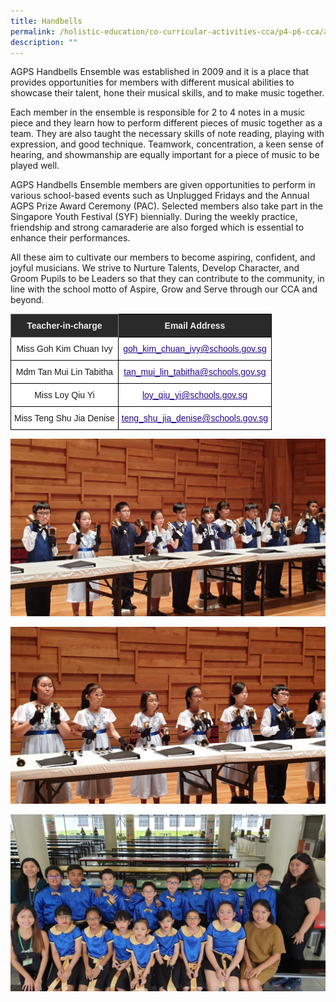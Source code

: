 ```yaml
---
title: Handbells
permalink: /holistic-education/co-curricular-activities-cca/p4-p6-cca/aesthetics/handbells/
description: ""
---
```


AGPS Handbells Ensemble was established in 2009 and it is a place that provides opportunities for members with different musical abilities to showcase their talent, hone their musical skills, and to make music together.

  

Each member in the ensemble is responsible for 2 to 4 notes in a music piece and they learn how to perform different pieces of music together as a team. They are also taught the necessary skills of note reading, playing with expression, and good technique. Teamwork, concentration, a keen sense of hearing, and showmanship are equally important for a piece of music to be played well.

  

AGPS Handbells Ensemble members are given opportunities to perform in various school-based events such as Unplugged Fridays and the Annual AGPS Prize Award Ceremony (PAC). Selected members also take part in the Singapore Youth Festival (SYF) biennially. During the weekly practice, friendship and strong camaraderie are also forged which is essential to enhance their performances.

  

All these aim to cultivate our members to become aspiring, confident, and joyful musicians. We strive to Nurture Talents, Develop Character, and Groom Pupils to be Leaders so that they can contribute to the community, in line with the school motto of Aspire, Grow and Serve through our CCA and beyond.

<style type="text/css">
.tg  {border-collapse:collapse;border-spacing:0;}
.tg td{border-color:black;border-style:solid;border-width:1px;font-family:Arial, sans-serif;font-size:14px;
  overflow:hidden;padding:10px 5px;word-break:normal;}
.tg th{border-color:black;border-style:solid;border-width:1px;font-family:Arial, sans-serif;font-size:14px;
  font-weight:normal;overflow:hidden;padding:10px 5px;word-break:normal;}
.tg .tg-2705{background-color:#2A2A2A;color:#EEE;font-weight:bold;text-align:center;vertical-align:middle}
.tg .tg-8zvm{background-color:#2A2A2A;border-color:inherit;color:#EEE;font-weight:bold;text-align:center;vertical-align:middle}
.tg .tg-f4yw{background-color:#FFF;text-align:center;vertical-align:middle}
.tg .tg-0pyt{background-color:#FFF;color:#21088A;font-weight:bold;text-align:center;text-decoration:underline;vertical-align:top}
</style>
<table class="tg">
<thead>
  <tr>
    <th class="tg-8zvm"><span style="color:#EEE;background-color:#2A2A2A">Teacher-in-charge</span></th>
    <th class="tg-2705"><span style="color:#EEE;background-color:#2A2A2A">Email Address</span></th>
  </tr>
</thead>
<tbody>
  <tr>
    <td class="tg-f4yw">Miss Goh Kim Chuan Ivy</td>
    <td class="tg-0pyt"><a href="mailto:goh_kim_chuan_ivy@schools.gov.sg"><span style="font-weight:500;text-decoration:underline;color:#21088A">goh_kim_chuan_ivy@schools.gov.sg</span></a></td>
  </tr>
  <tr>
    <td class="tg-f4yw">Mdm Tan Mui Lin Tabitha</td>
    <td class="tg-0pyt"><a href="mailto:tan_mui_lin_tabitha@schools.gov.sg"><span style="font-weight:500;text-decoration:underline;color:#21088A">tan_mui_lin_tabitha@schools.gov.sg</span></a></td>
  </tr>
  <tr>
    <td class="tg-f4yw">Miss Loy Qiu Yi<br></td>
    <td class="tg-0pyt"><a href="mailto:loy_qiu_yi@schools.gov.sg"><span style="font-weight:500;text-decoration:underline;color:#21088A">loy_qiu_yi@schools.gov.sg</span></a><br></td>
  </tr>
  <tr>
    <td class="tg-f4yw">Miss Teng Shu Jia Denise<br></td>
    <td class="tg-0pyt"><a href="mailto:teng_shu_jia_denise@schools.gov.sg"><span style="font-weight:500;text-decoration:underline;color:#21088A">teng_shu_jia_denise@schools.gov.sg</span></a></td>
  </tr>
</tbody>
</table>

![Handbells SYF2020](/images/CCA/Aesthetics/Handbells/SYF2020.jpg)

![Handbells SYF 2020](/images/CCA/Aesthetics/Handbells/SYF%202020%202.jpg)

![Handbells](/images/CCA/Aesthetics/Handbells/Handbells3.jpg)